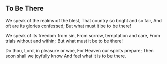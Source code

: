 ## To Be There

We speak of the realms of the blest,
That country so bright and so fair,
And oft are its glories confessed;
But what must it be to be there!

We speak of its freedom from sin,
From sorrow, temptation and care,
From trials without and within;
But what must it be to be there!

Do thou, Lord, in pleasure or woe,
For Heaven our spirits prepare;
Then soon shall we joyfully know
And feel what it is to be there.
